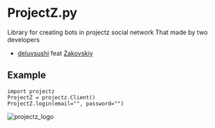# ProjectZ.py
Library for creating bots in projectz social network
That made by two developers
- [deluvsushi](https://github.com/deluvsushi) feat [Zakovskiy](https://github.com/Zakovskiy)

## Example
```python3
import projectz
ProjectZ = projectz.Client()
ProjectZ.login(email="", password="")
```

![projectz_logo](https://www.projz.com/static/media/screenshot1.86b59f9a.webp)
